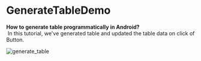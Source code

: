 # GenerateTableDemo
<b>How to generate table programmatically in Android?</b><br/>
&nbsp;In this tutorial, we've generated table and updated the table data on click of Button.

![generate_table](https://user-images.githubusercontent.com/46291836/145710390-f120610c-0dd4-459c-bcd5-c771b1a86e7d.gif)

